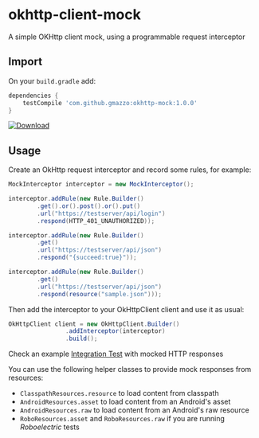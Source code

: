 # okhttp-client-mock
A simple OKHttp client mock, using a programmable request interceptor

## Import
On your `build.gradle` add:
```groovy
dependencies {
    testCompile 'com.github.gmazzo:okhttp-mock:1.0.0'
}
```
[![Download](https://api.bintray.com/packages/gmazzo/maven/okhttp-client-mock/images/download.svg) ](https://bintray.com/gmazzo/maven/okhttp-client-mock/_latestVersion)
## Usage
Create an OkHttp request interceptor and record some rules, for example:
```java
MockInterceptor interceptor = new MockInterceptor();

interceptor.addRule(new Rule.Builder()
        .get().or().post().or().put()
        .url("https://testserver/api/login")
        .respond(HTTP_401_UNAUTHORIZED));

interceptor.addRule(new Rule.Builder()
        .get()
        .url("https://testserver/api/json")
        .respond("{succeed:true}"));

interceptor.addRule(new Rule.Builder()
        .get()
        .url("https://testserver/api/json")
        .respond(resource("sample.json")));
```

Then add the interceptor to your OkHttpClient client and use it as usual:
```java
OkHttpClient client = new OkHttpClient.Builder()
                .addInterceptor(interceptor)
                .build();
```

Check an example [Integration Test](src/test/java/okhttp3/m#ock/MockInterceptorITTest.java) with mocked HTTP responses

You can use the following helper classes to provide mock responses from resources:
- `ClasspathResources.resource` to load content from classpath
- `AndroidResources.asset` to load content from an Android's asset
- `AndroidResources.raw` to load content from an Android's raw resource
- `RoboResources.asset` and `RoboResources.raw` if you are running *Roboelectric* tests
